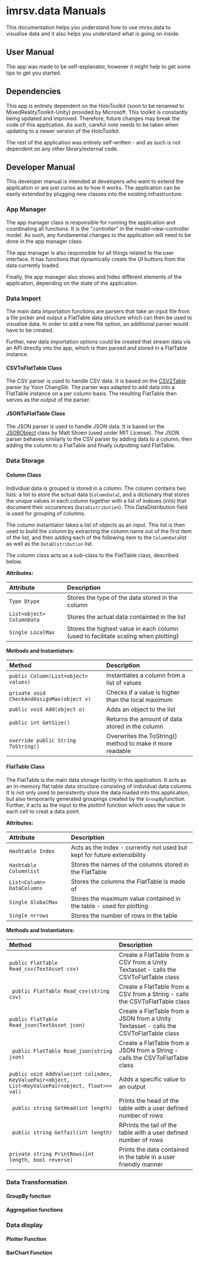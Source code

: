 # imrsv.data Manuals

This documentation helps you understand how to use imrsv.data to visualise data and it also helps you understand what is going on inside. 

## User Manual

The app was made to be self-explanator, however it might help to get some tips to get you started. 

## Dependencies

This app is entirely dependent on the HoloToolkit  (soon to be renamed to MixedRealityToolkit-Unity) provided by Microsoft. This toolkit is constantly being updated and improved. Therefore, future changes may break the code of this application. As such, careful note needs to be taken when updating to a newer version of the HoloToolkit. 

The rest of the application was entirely self-written - and as such is not dependent on any other library/external code. 

## Developer Manual

This developer manual is intended at developers who want to extend the application or are just curios as to how it works. The application can be easily extended by plugging new classes into the existing infrastructure.

### App Manager

The app manager class is responsible for running the application and coordinating all functions. It is the "controller" in the model-view-controller model. As such, any fundamental changes to the application will need to be done in the app manager class. 

The app manager is also responsible for all things related to the user interface. It has functions that dynamically create the UI buttons from the data currently loaded. 

Finally, the app manager also shows and hides different elements of the application, depending on the state of the application. 

### Data Import
The main data importation functions are parsers that take an input file from a file picker and output a FlatTable data structure which can then be used to visualise data. In order to add a new file option, an additional parser would have to be created. 

Further, new data importation options could be created that stream data via an API directly into the app, which is then parsed and stored in a FlatTable instance.
 
#### CSVToFlatTable Class
The CSV parser is used to handle CSV data. It is based on the [CSV2Table](https://www.assetstore.unity3d.com/en/#!/content/36443) parser by Yoon ChangSik. The parser was adapted to add data into a FlatTable instance on a per column basis. The resulting FlatTable then serves as the output of the parser. 

#### JSONToFlatTable Class
The JSON parser is used to handle JSON data. It is based on the [JSOBObject](https://github.com/mtschoen/JSONObject/blob/master/JSONObject.cs) class by Matt Shoen (used under MIT License). The JSON parser behaves similarly to the CSV parser by adding data to a column, then adding the column to a FlatTable and finally outputting said FlatTable.

### Data Storage

#### Column Class

Individual data is grouped is stored in a column. The column contains two lists: a list to store the actual data (`ColumnData`), and a dictionary that stores the unique values in each column together with a list of indexes (ints) that document their occurences (`DataDistribution`). This DataDistribution field is used for grouping of columns. 

The column instantiator takes a list of objects as an input. This list is then used to build the column by extracting the column name out of the first item of the list, and then adding each of the following item to the `ColumnData`list as well as the `DataDistribution` list. 

The column class acts as a sub-class to the FlatTable class, described below. 

**Attributes:**

| Attribute     | Description     | 
| :------------- |:-------------|
| `Type Dtype`    | Stores the type of the data stored in the column |
| `List<object> ColumnData`      | Stores the actual data containted in the list      | 
| `Single LocalMax` | Stores the highest value in each column (used to facilitate scaling when plotting)|


**Methods and Instantiators:**

| Method    | Description     | 
| :------------- |:-------------|
| `public Column(List<object> values)`    | Instantiates a column from a list of values|
| `private void CheckAndAssignMax(object v)`      | Checks if a value is higher than the local maximum      | 
| `public void Add(object o)` | Adds an object to the list     |
| `public int GetSize()` | Returns the amount of data stored in the column     |
| `override public String ToString()` | Overwrites the ToString() method to make it more readable   |



#### FlatTable Class
The FlatTable is the main data storage facility in this application. It acts as an in-memory flat table data structure consisting of individual data columns. It is not only used to persistently store the data loaded into this application, but also temporarily generated groupings created by the `GroupBy`function. Further, it acts as the input to the plottinf function which uses the value in each cell to creat a data point.

**Attributes:**

| Attribute     | Description     | 
| :------------- |:-------------|
| `Hashtable Index`    | Acts as the index - currently not used but kept for future extensibility |
| `Hashtable Columnlist`      | Stores the names of the columns stored in the FlatTable      | 
| `List<Column> DataColumns` | Stores the columns the FlatTable is made of|
| `Single GlobalMax` | Stores the maximum value contained in the table - used for plotting|
| `Single nrrows` | Stores the number of rows in the table|

**Methods and Instantiators:**

| Method    | Description     | 
| :------------- |:-------------|
| `public FlatTable Read_csv(TextAsset csv)`    | Create a FlatTable from a CSV from a Unity Textasset - calls the CSVToFlatTable class|
| ` public FlatTable Read_csv(string csv)`    | Create a FlatTable from a CSV from a String - calls the CSVToFlatTable class|
| `public FlatTable Read_json(TextAsset json)`    | Create a FlatTable from a JSON from a Unity Textasset - calls the CSVToFlatTable class|
| ` public FlatTable Read_json(string json)`    | Create a FlatTable from a JSON from a String - calls the CSVToFlatTable class|
| `public void AddValue(int colindex, KeyValuePair<object, List<KeyValuePair<object, float>>> val)`      | Adds a specific value to an output | 
| ` public string GetHead(int length)` | Prints the head of the table with a user defined number of rows     |
| ` public string GetTail(int length)` | RPrints the tail of the table with a user defined number of rows     |
| `private string PrintRows(int length, bool reverse)` | Prints the data contained in the table in a user friendly manner  |


### Data Transformation

#### GroupBy function

#### Aggregation functions

### Data display

#### Plotter Function

#### BarChart Function
